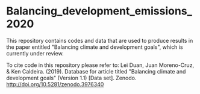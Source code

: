 # Balancing_development_emissions_2020

This repository contains codes and data that are used to produce results in the paper entitled "Balancing climate and development goals", which is currently under review. 

To cite code in this repository please refer to: Lei Duan, Juan Moreno-Cruz, & Ken Caldeira. (2019). Database for article titled "Balancing climate and development goals" (Version 1.1) [Data set]. Zenodo. http://doi.org/10.5281/zenodo.3976340
